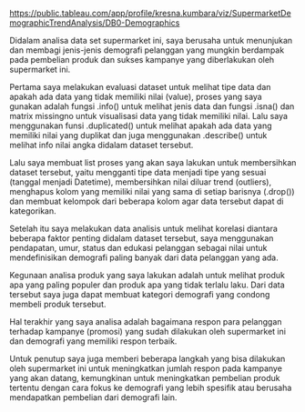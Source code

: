 https://public.tableau.com/app/profile/kresna.kumbara/viz/SupermarketDemographicTrendAnalysis/DB0-Demographics

Didalam analisa data set supermarket ini, saya berusaha untuk menunjukan dan membagi jenis-jenis demografi pelanggan yang mungkin berdampak pada pembelian produk dan sukses kampanye yang diberlakukan oleh supermarket ini.

Pertama saya melakukan evaluasi dataset untuk melihat tipe data dan apakah ada data yang tidak memiliki nilai (value), proses yang saya gunakan adalah fungsi .info() untuk melihat jenis data dan fungsi .isna() dan matrix missingno untuk visualisasi data yang tidak memiliki nilai. Lalu saya menggunakan funsi .duplicated() untuk melihat apakah ada data yang memiliki nilai yang duplikat dan juga menggunakan .describe() untuk melihat info nilai angka didalam dataset tersebut.

Lalu saya membuat list proses yang akan saya lakukan untuk membersihkan dataset tersebut, yaitu mengganti tipe data menjadi tipe yang sesuai (tanggal menjadi Datetime), membersihkan nilai diluar trend (outliers), menghapus kolom yang memiliki nilai yang sama di setiap barisnya (.drop()) dan membuat kelompok dari beberapa kolom agar data tersebut dapat di kategorikan.

Setelah itu saya melakukan data analisis untuk melihat korelasi diantara beberapa faktor penting didalam dataset tersebut, saya menggunakan pendapatan, umur, status dan edukasi pelanggan sebagai nilai untuk mendefinisikan demografi paling banyak dari data pelanggan yang ada.

Kegunaan analisa produk yang saya lakukan adalah untuk melihat produk apa yang paling populer dan produk apa yang tidak terlalu laku. Dari data tersebut saya juga dapat membuat kategori demografi yang condong membeli produk tersebut.

Hal terakhir yang saya analisa adalah bagaimana respon para pelanggan terhadap kampanye (promosi) yang sudah dilakukan oleh supermarket ini dan demografi yang memiliki respon terbaik.

Untuk penutup saya juga memberi beberapa langkah yang bisa dilakukan oleh supermarket ini untuk meningkatkan jumlah respon pada kampanye yang akan datang, kemungkinan untuk meningkatkan pembelian produk tertentu dengan cara fokus ke demografi yang lebih spesifik atau berusaha mendapatkan pembelian dari demografi lain.

